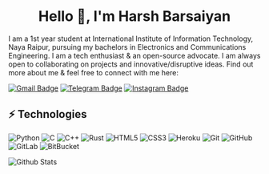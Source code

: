<h1 align="center">Hello 👋, I'm Harsh Barsaiyan</h1>

I am a 1st year student at International Institute of Information Technology, Naya Raipur, pursuing my bachelors in Electronics and Communications Engineering. I am a tech enthusiast & an open-source advocate. I am always open to collaborating on projects and innovative/disruptive ideas. Find out more about me & feel free to connect with me here:

[![Gmail Badge](https://img.shields.io/badge/-hbarsaiyan@gmail.com-c14438?style=flat-square&logo=Gmail&logoColor=white&link=mailto:hbarsaiyan@gmail.com)](mailto:hbarsaiyan@gmail.com)
[![Telegram Badge](https://img.shields.io/badge/-synthetic__polymer-blue?style=flat-square&logo=Telegram&logoColor=white&link=https://tx.me/synthetic_polymer)](https://tx.me/synthetic_polymer)
[![Instagram Badge](https://img.shields.io/badge/-hbarsaiyan-purple?style=flat-square&logo=instagram&logoColor=white&link=https://instagram.com/hbarsaiyan/)](https://instagram.com/hbarsaiyan)

## ⚡ Technologies

![Python](https://img.shields.io/badge/-Python-232F3E?style=flat-square&logo=Python)
![C](https://img.shields.io/badge/-C-00599C?style=flat-square&logo=c)
![C++](https://img.shields.io/badge/-C++-00599C?style=flat-square&logo=c%2B%2B)
![Rust](https://img.shields.io/badge/-Rust-C51A4A?style=flat-square&logo=Rust)
![HTML5](https://img.shields.io/badge/-HTML5-E34F26?style=flat-square&logo=html5&logoColor=white)
![CSS3](https://img.shields.io/badge/-CSS3-1572B6?style=flat-square&logo=css3)
![Heroku](https://img.shields.io/badge/-Heroku-430098?style=flat-square&logo=heroku)
![Git](https://img.shields.io/badge/-Git-black?style=flat-square&logo=git)
![GitHub](https://img.shields.io/badge/-GitHub-181717?style=flat-square&logo=github)
![GitLab](https://img.shields.io/badge/-GitLab-FCA121?style=flat-square&logo=gitlab)
![BitBucket](https://img.shields.io/badge/-BitBucket-darkblue?style=flat-square&logo=bitbucket)

![Github Stats](https://github-readme-stats.vercel.app/api?username=hbarsaiyan&count_private=true&show_icons=true&include_all_commits=true)

<!--
**hbarsaiyan/hbarsaiyan** is a ✨ _special_ ✨ repository because its `README.md` (this file) appears on your GitHub profile.

Here are some ideas to get you started:

- 🔭 I’m currently working on ...
- 🌱 I’m currently learning ...
- 👯 I’m looking to collaborate on ...
- 🤔 I’m looking for help with ...
- 💬 Ask me about ...
- 📫 How to reach me: ...
- 😄 Pronouns: ...
- ⚡ Fun fact: ...
-->
